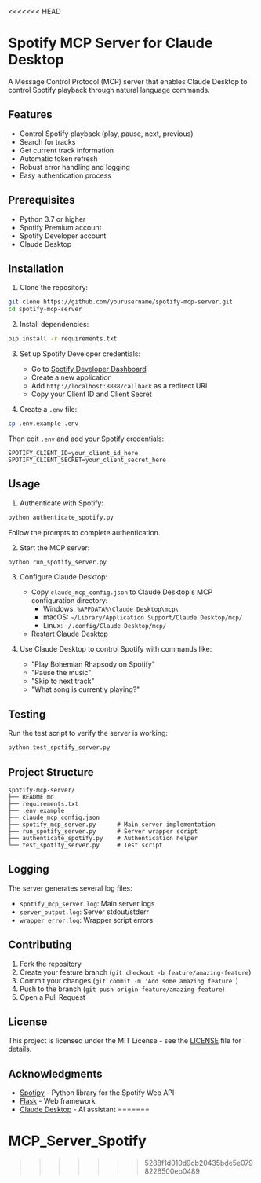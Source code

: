 <<<<<<< HEAD
# Spotify MCP Server for Claude Desktop

A Message Control Protocol (MCP) server that enables Claude Desktop to control Spotify playback through natural language commands.

## Features

- Control Spotify playback (play, pause, next, previous)
- Search for tracks
- Get current track information
- Automatic token refresh
- Robust error handling and logging
- Easy authentication process

## Prerequisites

- Python 3.7 or higher
- Spotify Premium account
- Spotify Developer account
- Claude Desktop

## Installation

1. Clone the repository:
```bash
git clone https://github.com/yourusername/spotify-mcp-server.git
cd spotify-mcp-server
```

2. Install dependencies:
```bash
pip install -r requirements.txt
```

3. Set up Spotify Developer credentials:
   - Go to [Spotify Developer Dashboard](https://developer.spotify.com/dashboard)
   - Create a new application
   - Add `http://localhost:8888/callback` as a redirect URI
   - Copy your Client ID and Client Secret

4. Create a `.env` file:
```bash
cp .env.example .env
```
Then edit `.env` and add your Spotify credentials:
```
SPOTIFY_CLIENT_ID=your_client_id_here
SPOTIFY_CLIENT_SECRET=your_client_secret_here
```

## Usage

1. Authenticate with Spotify:
```bash
python authenticate_spotify.py
```
Follow the prompts to complete authentication.

2. Start the MCP server:
```bash
python run_spotify_server.py
```

3. Configure Claude Desktop:
   - Copy `claude_mcp_config.json` to Claude Desktop's MCP configuration directory:
     - Windows: `%APPDATA%\Claude Desktop\mcp\`
     - macOS: `~/Library/Application Support/Claude Desktop/mcp/`
     - Linux: `~/.config/Claude Desktop/mcp/`
   - Restart Claude Desktop

4. Use Claude Desktop to control Spotify with commands like:
   - "Play Bohemian Rhapsody on Spotify"
   - "Pause the music"
   - "Skip to next track"
   - "What song is currently playing?"

## Testing

Run the test script to verify the server is working:
```bash
python test_spotify_server.py
```

## Project Structure

```
spotify-mcp-server/
├── README.md
├── requirements.txt
├── .env.example
├── claude_mcp_config.json
├── spotify_mcp_server.py      # Main server implementation
├── run_spotify_server.py      # Server wrapper script
├── authenticate_spotify.py    # Authentication helper
└── test_spotify_server.py     # Test script
```

## Logging

The server generates several log files:
- `spotify_mcp_server.log`: Main server logs
- `server_output.log`: Server stdout/stderr
- `wrapper_error.log`: Wrapper script errors

## Contributing

1. Fork the repository
2. Create your feature branch (`git checkout -b feature/amazing-feature`)
3. Commit your changes (`git commit -m 'Add some amazing feature'`)
4. Push to the branch (`git push origin feature/amazing-feature`)
5. Open a Pull Request

## License

This project is licensed under the MIT License - see the [LICENSE](LICENSE) file for details.

## Acknowledgments

- [Spotipy](https://github.com/spotipy-dev/spotipy) - Python library for the Spotify Web API
- [Flask](https://flask.palletsprojects.com/) - Web framework
- [Claude Desktop](https://claude.ai/) - AI assistant 
=======
# MCP_Server_Spotify
>>>>>>> 5288f1d010d9cb20435bde5e0798226500eb0489
